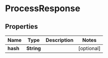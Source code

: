 

# ProcessResponse

## Properties

Name | Type | Description | Notes
------------ | ------------- | ------------- | -------------
**hash** | **String** |  |  [optional]



